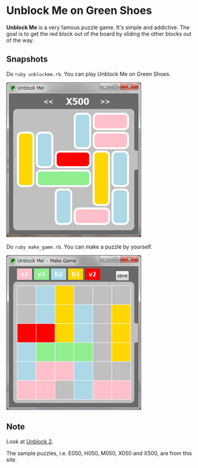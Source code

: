 Unblock Me on Green Shoes
=====================

**Unblock Me** is a very famous puzzle game. It's simple and addictive. 
The goal is to get the red block out of the board by sliding the other blocks out of the way. 

Snapshots
----------

Do `ruby unblockme.rb`. You can play Unblock Me on Green Shoes.

![unblockme](https://github.com/ashbb/unblockme/raw/master/unblockme.png)

Do `ruby make_game.rb`. You can make a puzzle by yourself.

![make_game](https://github.com/ashbb/unblockme/raw/master/make_game.png)


Note
-----

Look at [Unblock 2](http://www.quickflashgames.com/games/unblock-2/).

The sample puzzles, i.e. E050, H050, M050, X050 and X500, are from this site. 
